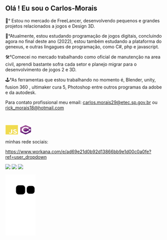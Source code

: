 ## Olá ! Eu sou o Carlos-Morais

🎨° Estou no mercado de FreeLancer, desenvolvendo pequenos e grandes projetos relacionados a jogos e Design 3D.

🧠°Atualmente, estou estudando programação de jogos digitais, concluindo agora no final deste ano (2022), estou também estudando a plataforma do genexus, e outras lingagues de programação, como C#, php e javascript.

🛠°Comecei no mercado trabalhando como oficial de manutenção na area civil, aprendi bastante sofra cada setor e planejo migrar para o desenvolvimento de jogos 2 e 3D.

🕹°As ferramentas que estou trabalhando no momento é, Blender, unity, fusion 360 , ultimaker  cura 5, Photoshop entre outros programas da adobe e da autodesk.

Para contato profissional meu email: carlos.morais29@etec.sp.gov.br ou rick_morais18@hotmail.com
##
<div style="display: inline_block"><br>
  <img align="center" alt="Rafa-Js" height="30" width="40" src="https://raw.githubusercontent.com/devicons/devicon/master/icons/javascript/javascript-plain.svg">

  <img align="center" alt="Rafa-Csharp" height="30" width="40" src="https://raw.githubusercontent.com/devicons/devicon/master/icons/csharp/csharp-original.svg">
</div>


minhas rede sociais:
 
https://www.workana.com/e/ad69e21d0b92d13866bb9e1d00c0a0fe?ref=user_dropdown

<div> 
  <a href="https://www.youtube.com/@galikgames3946" target="_blank"><img src="https://img.shields.io/badge/YouTube-FF0000?style=for-the-badge&logo=youtube&logoColor=white" target="_blank"></a>
  <a href="https://www.instagram.com/ch_morais26/ " target="_blank"><img src="https://img.shields.io/badge/-Instagram-%23E4405F?style=for-the-badge&logo=instagram&logoColor=white" target="_blank"></a>
<a href="https://www.linkedin.com/in/carlos-henrique-199475211/
" target="_blank"><img src="https://img.shields.io/badge/-LinkedIn-%230077B5?style=for-the-badge&logo=linkedin&logoColor=white" target="_blank"></a> 
 
  ![Snake animation](https://github.com/rafaballerini/rafaballerini/blob/output/github-contribution-grid-snake.svg)
 
</div>
